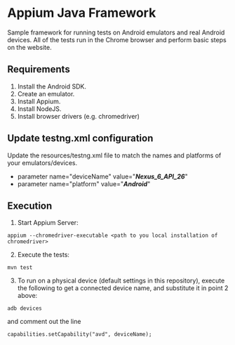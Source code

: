 # Appium Java Framework

Sample framework for running tests on Android emulators and real Android devices.
All of the tests run in the Chrome browser and perform basic steps on the website.

## Requirements
1. Install the Android SDK.
2. Create an emulator.
3. Install Appium.
4. Install NodeJS.
5. Install browser drivers (e.g. chromedriver)

## Update testng.xml configuration
Update the resources/testng.xml file to match the names and platforms of your emulators/devices.
* parameter name="deviceName" value="_**Nexus_6_API_26**_"
* parameter name="platform" value="_**Android**_"


## Execution
1. Start Appium Server:
```
appium --chromedriver-executable <path to you local installation of chromedriver>
```
2. Execute the tests:
```
mvn test
```
3. To run on a physical device (default settings in this repository), execute the following to get a connected device name, and substitute it in point 2 above:
```
adb devices
```
and comment out the line
```
capabilities.setCapability("avd", deviceName);
```





